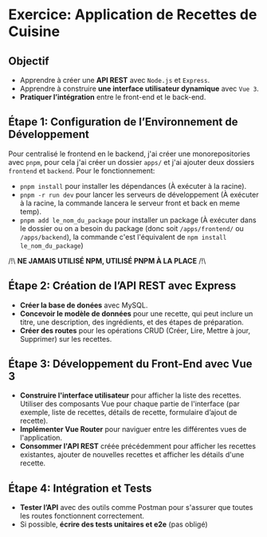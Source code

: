 # Exercice: Application de Recettes de Cuisine

## Objectif

- Apprendre à créer une **API REST** avec `Node.js` et `Express`.
- Apprendre à construire **une interface utilisateur dynamique** avec `Vue 3`.
- **Pratiquer l’intégration** entre le front-end et le back-end.

## Étape 1: Configuration de l’Environnement de Développement

Pour centralisé le frontend en le backend, j'ai créer une monorepositories avec `pnpm`,
pour cela j'ai créer un dossier `apps/` et j'ai ajouter deux dossiers `frontend` et `backend`.
Pour le fonctionnement:<br>
- `pnpm install` pour installer les dépendances (À exécuter à la racine).
- `pnpm -r run dev` pour lancer les serveurs de développement (À exécuter à la racine, la commande lancera le serveur front et back en meme temp).
- `pnpm add le_nom_du_package` pour installer un package (À exécuter dans le dossier ou on a besoin du package (donc soit `/apps/frontend/` ou `/apps/backend`), la commande c'est l'équivalent de `npm install le_nom_du_package`)

/!\ **NE JAMAIS UTILISÉ NPM, UTILISÉ PNPM À LA PLACE** /!\

## Étape 2: Création de l’API REST avec Express

- **Créer la base de donées** avec MySQL.
- **Concevoir le modèle de données** pour une recette, qui peut inclure un titre, une description, des ingrédients, et des étapes de préparation.
- **Créer des routes** pour les opérations CRUD (Créer, Lire, Mettre à jour, Supprimer) sur les recettes.

## Étape 3: Développement du Front-End avec Vue 3

- **Construire l'interface utilisateur** pour afficher la liste des recettes. Utiliser des composants Vue pour chaque partie de l'interface (par exemple, liste de recettes, détails de recette, formulaire d’ajout de recette).
- **Implémenter Vue Router** pour naviguer entre les différentes vues de l'application.
- **Consommer l'API REST** créée précédemment pour afficher les recettes existantes, ajouter de nouvelles recettes et afficher les détails d'une recette.

## Étape 4: Intégration et Tests

- **Tester l’API** avec des outils comme Postman pour s'assurer que toutes les routes fonctionnent correctement.
- Si possible, **écrire des tests unitaires et e2e** (pas obligé)


